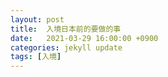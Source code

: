 ```yaml
---
layout: post
title:  入境日本前的要做的事
date:   2021-03-29 16:00:00 +0900
categories: jekyll update
tags: [入境]
---
```


